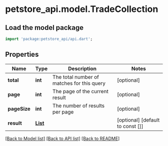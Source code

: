 # petstore_api.model.TradeCollection

## Load the model package
```dart
import 'package:petstore_api/api.dart';
```

## Properties
Name | Type | Description | Notes
------------ | ------------- | ------------- | -------------
**total** | **int** | The total number of matches for this query | [optional] 
**page** | **int** | The page of the current result | [optional] 
**pageSize** | **int** | The number of results per page | [optional] 
**result** | [**List<Trade>**](Trade.md) |  | [optional] [default to const []]

[[Back to Model list]](../README.md#documentation-for-models) [[Back to API list]](../README.md#documentation-for-api-endpoints) [[Back to README]](../README.md)


